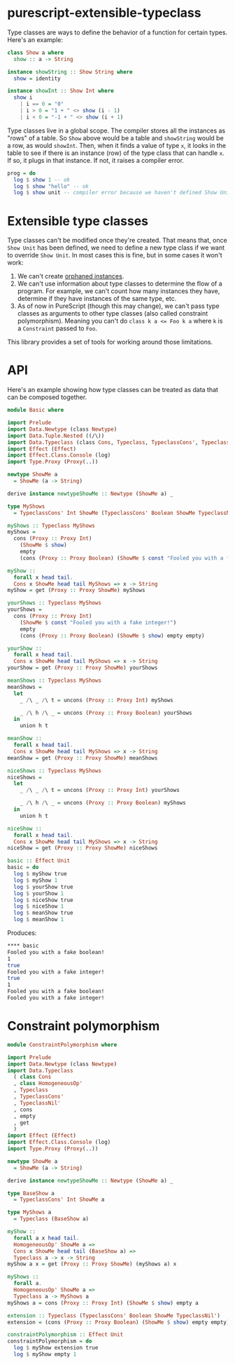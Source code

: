 # purescript-extensible-typeclass

Type classes are ways to define the behavior of a function for certain types. Here's an example:

```purescript
class Show a where
  show :: a -> String

instance showString :: Show String where
  show = identity

instance showInt :: Show Int where
  show i
    | i == 0 = "0"
    | i > 0 = "1 + " <> show (i - 1)
    | i < 0 = "-1 + " <> show (i + 1)
```

Type classes live in a global scope. The compiler stores all the instances as "rows" of a table. So `Show` above would be a table and `showString` would be a row, as would `showInt`. Then, when it finds a value of type `x`, it looks in the table to see if there is an instance (row) of the type class that can handle `x`. If so, it plugs in that instance. If not, it raises a compiler error.

```purescript
prog = do
  log $ show 1 -- ok
  log $ show "hello" -- ok
  log $ show unit -- compiler error because we haven't defined Show Unit
```

# Extensible type classes

Type classes can't be modified once they're created. That means that, once `Show Unit` has been defined, we need to define a new type class if we want to override `Show Unit`. In most cases this is fine, but in some cases it won't work:

1. We can't create [orphaned instances](https://github.com/purescript/documentation/blob/master/errors/OrphanInstance.md).
1. We can't use information about type classes to determine the flow of a program. For example, we can't count how many instances they have, determine if they have instances of the same type, etc.
1. As of now in PureScript (though this may change), we can't pass type classes as arguments to other type classes (also called constraint polymorphism). Meaning you can't do `class k a <= Foo k a` where `k` is a `Constraint` passed to `Foo`.

This library provides a set of tools for working around those limitations.

# API

Here's an example showing how type classes can be treated as data that can be composed together.

```purescript
module Basic where

import Prelude
import Data.Newtype (class Newtype)
import Data.Tuple.Nested ((/\))
import Data.Typeclass (class Cons, Typeclass, TypeclassCons', TypeclassNil', cons, empty, uncons, union, get)
import Effect (Effect)
import Effect.Class.Console (log)
import Type.Proxy (Proxy(..))

newtype ShowMe a
  = ShowMe (a -> String)

derive instance newtypeShowMe :: Newtype (ShowMe a) _

type MyShows
  = TypeclassCons' Int ShowMe (TypeclassCons' Boolean ShowMe TypeclassNil')

myShows :: Typeclass MyShows
myShows =
  cons (Proxy :: Proxy Int)
    (ShowMe $ show)
    empty
    (cons (Proxy :: Proxy Boolean) (ShowMe $ const "Fooled you with a fake boolean!") empty empty)

myShow ::
  forall x head tail.
  Cons x ShowMe head tail MyShows => x -> String
myShow = get (Proxy :: Proxy ShowMe) myShows

yourShows :: Typeclass MyShows
yourShows =
  cons (Proxy :: Proxy Int)
    (ShowMe $ const "Fooled you with a fake integer!")
    empty
    (cons (Proxy :: Proxy Boolean) (ShowMe $ show) empty empty)

yourShow ::
  forall x head tail.
  Cons x ShowMe head tail MyShows => x -> String
yourShow = get (Proxy :: Proxy ShowMe) yourShows

meanShows :: Typeclass MyShows
meanShows =
  let
    _ /\ _ /\ t = uncons (Proxy :: Proxy Int) myShows

    _ /\ h /\ _ = uncons (Proxy :: Proxy Boolean) yourShows
  in
    union h t

meanShow ::
  forall x head tail.
  Cons x ShowMe head tail MyShows => x -> String
meanShow = get (Proxy :: Proxy ShowMe) meanShows

niceShows :: Typeclass MyShows
niceShows =
  let
    _ /\ _ /\ t = uncons (Proxy :: Proxy Int) yourShows

    _ /\ h /\ _ = uncons (Proxy :: Proxy Boolean) myShows
  in
    union h t

niceShow ::
  forall x head tail.
  Cons x ShowMe head tail MyShows => x -> String
niceShow = get (Proxy :: Proxy ShowMe) niceShows

basic :: Effect Unit
basic = do
  log $ myShow true
  log $ myShow 1
  log $ yourShow true
  log $ yourShow 1
  log $ niceShow true
  log $ niceShow 1
  log $ meanShow true
  log $ meanShow 1
```

Produces:

```bash
**** basic
Fooled you with a fake boolean!
1
true
Fooled you with a fake integer!
true
1
Fooled you with a fake boolean!
Fooled you with a fake integer!
```

# Constraint polymorphism

```purescript
module ConstraintPolymorphism where

import Prelude
import Data.Newtype (class Newtype)
import Data.Typeclass
  ( class Cons
  , class HomogeneousOp'
  , Typeclass
  , TypeclassCons'
  , TypeclassNil'
  , cons
  , empty
  , get
  )
import Effect (Effect)
import Effect.Class.Console (log)
import Type.Proxy (Proxy(..))

newtype ShowMe a
  = ShowMe (a -> String)

derive instance newtypeShowMe :: Newtype (ShowMe a) _

type BaseShow a
  = TypeclassCons' Int ShowMe a

type MyShows a
  = Typeclass (BaseShow a)

myShow ::
  forall a x head tail.
  HomogeneousOp' ShowMe a =>
  Cons x ShowMe head tail (BaseShow a) =>
  Typeclass a -> x -> String
myShow a x = get (Proxy :: Proxy ShowMe) (myShows a) x

myShows ::
  forall a.
  HomogeneousOp' ShowMe a =>
  Typeclass a -> MyShows a
myShows a = cons (Proxy :: Proxy Int) (ShowMe $ show) empty a

extension :: Typeclass (TypeclassCons' Boolean ShowMe TypeclassNil')
extension = (cons (Proxy :: Proxy Boolean) (ShowMe $ show) empty empty)

constraintPolymorphism :: Effect Unit
constraintPolymorphism = do
  log $ myShow extension true
  log $ myShow empty 1
```
